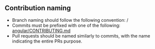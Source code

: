 ## Contribution naming
- Branch naming should follow the following convention: <username>/<change-descriptor>
- Commits must be prefixed with one of the following: [angular/CONTRIBUTING.md](https://github.com/angular/angular/blob/22b96b96902e1a42ee8c5e807720424abad3082a/CONTRIBUTING.md?plain=1#L192)
- Pull requests should be named similarly to commits, with the name indicating the entire PRs purpose.

